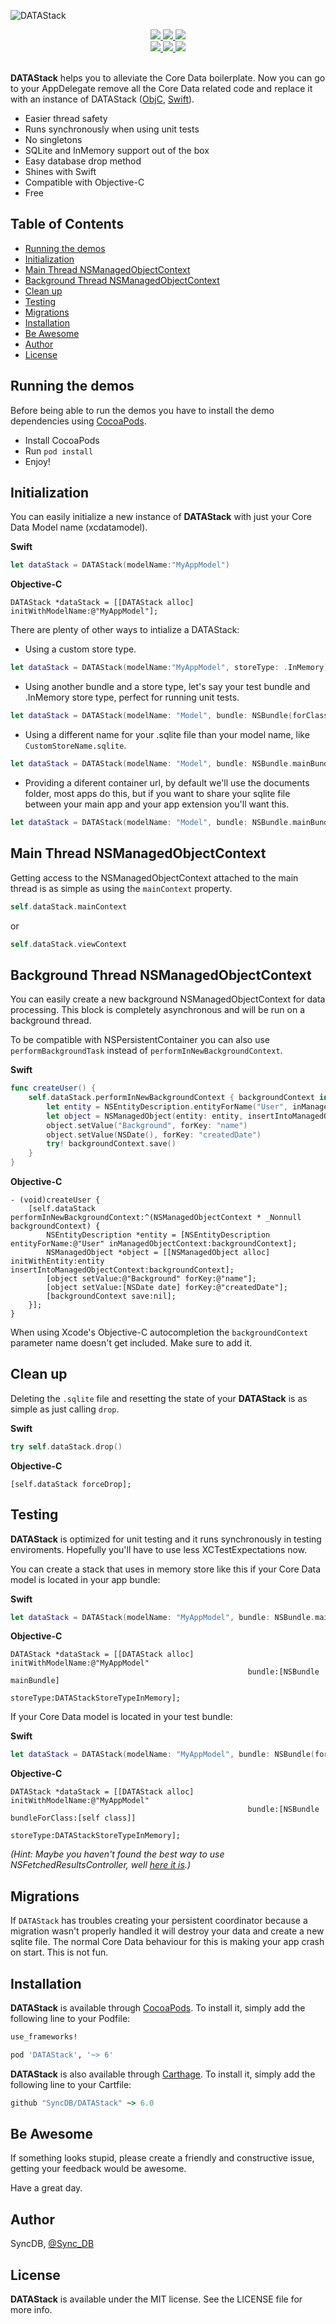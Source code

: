 ![DATAStack](https://raw.githubusercontent.com/SyncDB/DATAStack/master/Images/datastack-logo2.png)

<div align = "center">
  <a href="https://cocoapods.org/pods/DATAStack">
    <img src="https://img.shields.io/cocoapods/v/DATAStack.svg?style=flat" />
  </a>
  <a href="https://github.com/SyncDB/DATAStack">
    <img src="https://img.shields.io/badge/Carthage-compatible-4BC51D.svg?style=flat" />
  </a>
  <a href="https://github.com/SyncDB/DATAStack#installation">
    <img src="https://img.shields.io/badge/compatible-swift%202.3%20and%203.0-orange.svg" />
  </a>
</div>

<div align = "center">
  <a href="https://cocoapods.org/pods/DATAStack" target="blank">
    <img src="https://img.shields.io/cocoapods/p/DATAStack.svg?style=flat" />
  </a>
  <a href="https://cocoapods.org/pods/DATAStack" target="blank">
    <img src="https://img.shields.io/cocoapods/l/DATAStack.svg?style=flat" />
  </a>
  <a href="https://gitter.im/SyncDB/DATAStack">
    <img src="https://img.shields.io/gitter/room/nwjs/nw.js.svg" />
  </a>
  <br>
  <br>
</div>

**DATAStack** helps you to alleviate the Core Data boilerplate. Now you can go to your AppDelegate remove all the Core Data related code and replace it with an instance of DATAStack ([ObjC](DemoObjectiveC/AppDelegate.m), [Swift](DemoSwift/AppDelegate.swift)).

- Easier thread safety
- Runs synchronously when using unit tests
- No singletons
- SQLite and InMemory support out of the box
- Easy database drop method
- Shines with Swift
- Compatible with Objective-C
- Free

## Table of Contents

* [Running the demos](#running-the-demos)
* [Initialization](#initialization)
* [Main Thread NSManagedObjectContext](#main-thread-nsmanagedobjectcontext)
* [Background Thread NSManagedObjectContext](#background-thread-nsmanagedobjectcontext)
* [Clean up](#clean-up)
* [Testing](#testing)
* [Migrations](#migrations)
* [Installation](#installation)
* [Be Awesome](#be-awesome)
* [Author](#author)
* [License](#license)

## Running the demos
Before being able to run the demos you have to install the demo dependencies using [CocoaPods](https://cocoapods.org/).

- Install CocoaPods
- Run `pod install`
- Enjoy!

## Initialization

You can easily initialize a new instance of **DATAStack** with just your Core Data Model name (xcdatamodel).

**Swift**
``` swift
let dataStack = DATAStack(modelName:"MyAppModel")
```

**Objective-C**
``` objc
DATAStack *dataStack = [[DATAStack alloc] initWithModelName:@"MyAppModel"];
```

There are plenty of other ways to intialize a DATAStack:

- Using a custom store type.

``` swift
let dataStack = DATAStack(modelName:"MyAppModel", storeType: .InMemory)
```

- Using another bundle and a store type, let's say your test bundle and .InMemory store type, perfect for running unit tests.

``` swift
let dataStack = DATAStack(modelName: "Model", bundle: NSBundle(forClass: Tests.self), storeType: .InMemory)
```

- Using a different name for your .sqlite file than your model name, like `CustomStoreName.sqlite`.

``` swift
let dataStack = DATAStack(modelName: "Model", bundle: NSBundle.mainBundle(), storeType: .SQLite, storeName: "CustomStoreName")
```

- Providing a diferent container url, by default we'll use the documents folder, most apps do this, but if you want to share your sqlite file between your main app and your app extension you'll want this.

``` swift
let dataStack = DATAStack(modelName: "Model", bundle: NSBundle.mainBundle(), storeType: .SQLite, storeName: "CustomStoreName", containerURL: sharedURL)
```

## Main Thread NSManagedObjectContext

Getting access to the NSManagedObjectContext attached to the main thread is as simple as using the `mainContext` property.

```swift
self.dataStack.mainContext
```

or

```swift
self.dataStack.viewContext
```

## Background Thread NSManagedObjectContext

You can easily create a new background NSManagedObjectContext for data processing. This block is completely asynchronous and will be run on a background thread.

To be compatible with NSPersistentContainer you can also use `performBackgroundTask` instead of `performInNewBackgroundContext`.

**Swift**
```swift
func createUser() {
    self.dataStack.performInNewBackgroundContext { backgroundContext in
        let entity = NSEntityDescription.entityForName("User", inManagedObjectContext: backgroundContext)!
        let object = NSManagedObject(entity: entity, insertIntoManagedObjectContext: backgroundContext)
        object.setValue("Background", forKey: "name")
        object.setValue(NSDate(), forKey: "createdDate")
        try! backgroundContext.save()
    }
}
```

**Objective-C**
```objc
- (void)createUser {
    [self.dataStack performInNewBackgroundContext:^(NSManagedObjectContext * _Nonnull backgroundContext) {
        NSEntityDescription *entity = [NSEntityDescription entityForName:@"User" inManagedObjectContext:backgroundContext];
        NSManagedObject *object = [[NSManagedObject alloc] initWithEntity:entity insertIntoManagedObjectContext:backgroundContext];
        [object setValue:@"Background" forKey:@"name"];
        [object setValue:[NSDate date] forKey:@"createdDate"];
        [backgroundContext save:nil];
    }];
}
```

When using Xcode's Objective-C autocompletion the `backgroundContext` parameter name doesn't get included. Make sure to add it.

## Clean up

Deleting the `.sqlite` file and resetting the state of your **DATAStack** is as simple as just calling `drop`.

**Swift**
```swift
try self.dataStack.drop()
```

**Objective-C**
```objc
[self.dataStack forceDrop];
```

## Testing

**DATAStack** is optimized for unit testing and it runs synchronously in testing enviroments. Hopefully you'll have to use less XCTestExpectations now.

You can create a stack that uses in memory store like this if your Core Data model is located in your app bundle:

**Swift**
```swift
let dataStack = DATAStack(modelName: "MyAppModel", bundle: NSBundle.mainBundle(), storeType: .InMemory)
```

**Objective-C**
```objc
DATAStack *dataStack = [[DATAStack alloc] initWithModelName:@"MyAppModel"
                                                     bundle:[NSBundle mainBundle]
                                                  storeType:DATAStackStoreTypeInMemory];
```

If your Core Data model is located in your test bundle:

**Swift**
```swift
let dataStack = DATAStack(modelName: "MyAppModel", bundle: NSBundle(forClass: Tests.self), storeType: .InMemory)
```

**Objective-C**
```objc
DATAStack *dataStack = [[DATAStack alloc] initWithModelName:@"MyAppModel"
                                                     bundle:[NSBundle bundleForClass:[self class]]
                                                  storeType:DATAStackStoreTypeInMemory];
```

_(Hint: Maybe you haven't found the best way to use NSFetchedResultsController, well [here it is](https://github.com/SyncDB/DATASource).)_

## Migrations

If `DATAStack` has troubles creating your persistent coordinator because a migration wasn't properly handled it will destroy your data and create a new sqlite file. The normal Core Data behaviour for this is making your app crash on start. This is not fun.

## Installation

**DATAStack** is available through [CocoaPods](http://cocoapods.org). To install it, simply add the following line to your Podfile:

```ruby
use_frameworks!

pod 'DATAStack', '~> 6'
```

**DATAStack** is also available through [Carthage](https://github.com/Carthage/Carthage). To install
it, simply add the following line to your Cartfile:

```ruby
github "SyncDB/DATAStack" ~> 6.0
```

## Be Awesome

If something looks stupid, please create a friendly and constructive issue, getting your feedback would be awesome.

Have a great day.

## Author

SyncDB, [@Sync_DB](https://twitter.com/Sync_DB)

## License

**DATAStack** is available under the MIT license. See the LICENSE file for more info.
